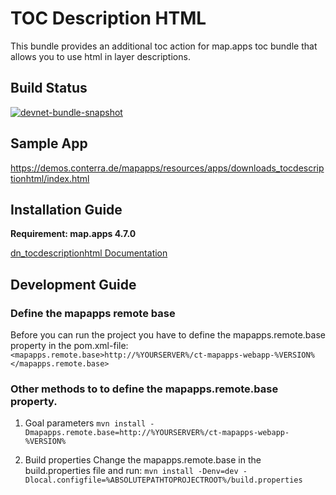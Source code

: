 # TOC Description HTML

This bundle provides an additional toc action for map.apps toc bundle that allows you to use html in layer descriptions.

## Build Status

[![devnet-bundle-snapshot](https://github.com/conterra/mapapps-toc-description-html/actions/workflows/devnet-bundle-snapshot.yml/badge.svg)](https://github.com/conterra/mapapps-toc-description-html/actions/workflows/devnet-bundle-snapshot.yml)

## Sample App
https://demos.conterra.de/mapapps/resources/apps/downloads_tocdescriptionhtml/index.html

## Installation Guide
**Requirement: map.apps 4.7.0**

[dn_tocdescriptionhtml Documentation](https://github.com/conterra/mapapps-toc-description-html/tree/master/src/main/js/bundles/dn_tocdescriptionhtml)

## Development Guide
### Define the mapapps remote base
Before you can run the project you have to define the mapapps.remote.base property in the pom.xml-file:
`<mapapps.remote.base>http://%YOURSERVER%/ct-mapapps-webapp-%VERSION%</mapapps.remote.base>`

### Other methods to to define the mapapps.remote.base property.
1. Goal parameters
`mvn install -Dmapapps.remote.base=http://%YOURSERVER%/ct-mapapps-webapp-%VERSION%`

2. Build properties
Change the mapapps.remote.base in the build.properties file and run:
`mvn install -Denv=dev -Dlocal.configfile=%ABSOLUTEPATHTOPROJECTROOT%/build.properties`
